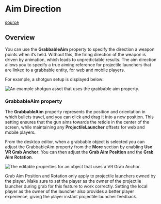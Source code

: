 # Aim Direction

[source](https://developers.meta.com/horizon-worlds/learn/documentation/create-for-web-and-mobile/grabbable-entities/aim-direction)

## Overview

You can use the **GrabbableAim** property to specify the direction a weapon points when it’s held. Without this, the firing direction of the weapon is driven by animation, which leads to unpredictable results. The aim direction allows you to specify a true aiming reference for projectile launchers that are linked to a grabbable entity, for web and mobile players.

For example, a shotgun setup is displayed below:

![An example shotgun asset that uses the grabbable aim property.](https://scontent.flba1-1.fna.fbcdn.net/v/t39.2365-6/492655308_705052888699332_2797759283830252011_n.png?_nc_cat=105&ccb=1-7&_nc_sid=e280be&_nc_ohc=I3tSHbVHPfoQ7kNvwEPBOGX&_nc_oc=Adm0301iQAnBM3tRsr2ymcrapNNtdfJwmr4swzkquVWt4gcYtst8KO8LqizMJKmGf8U&_nc_zt=14&_nc_ht=scontent.flba1-1.fna&_nc_gid=govB9jpYsVu3Vi0yZqbFJw&oh=00_AfS_YoNYpuX-3ankN1a20zYQb5nZLc23ca0rCSm8Qq9X4g&oe=689BBF31)

### GrabbableAim property

The **GrabbableAim** property represents the position and orientation in which bullets travel, and you can click and drag it into a new position. This setting ensures that the gun aims towards the reticle in the center of the screen, while maintaining any **ProjectileLauncher** offsets for web and mobile players.

From the desktop editor, when a grabbable object is selected you can adjust the GrabbableAim property from the **More** section by enabling **Use VR Grab Anchor**. You can then adjust the **Grab Aim Position** and the **Grab Aim Rotation**.

![The editable properties for an object that uses a VR Grab Anchor.](https://scontent.flba1-1.fna.fbcdn.net/v/t39.2365-6/491926812_705052892032665_6243466676556598810_n.png?_nc_cat=108&ccb=1-7&_nc_sid=e280be&_nc_ohc=RkwhJpA4E4cQ7kNvwEzv1uL&_nc_oc=AdmB-YHEpfCZO-dFbkFf1SHXQxmmDaCV6KxyygX_AkBOY7K0eqkK7Mu4kEZEXnHxqsk&_nc_zt=14&_nc_ht=scontent.flba1-1.fna&_nc_gid=govB9jpYsVu3Vi0yZqbFJw&oh=00_AfRToMi9g4XBS6oZ5dl8KQxNKiDOKAn9mYJE6sVpywI_6A&oe=689BAF17)

Grab Aim Position and Rotation only apply to projectile launchers owned by the player. Make sure to set the player as the owner of the projectile launcher during grab for this feature to work correctly. Setting the local player as the owner of the launcher also provides a better player experience, giving the player instant projectile launcher feedback.

 

 

 

 

 

 

 

 

 

 

 

 

 

 

 

 

 

 

 

 

 

 

 

 

 

 

 

 

 

 

 

 

 

 

 

 

 

 

 

 

 

 

 

 

 

 

 